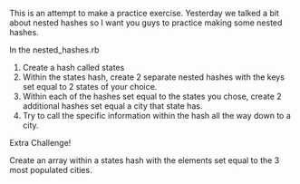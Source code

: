This is an attempt to make a practice exercise.
Yesterday we talked a bit about nested hashes
so I want you guys to practice making some nested
hashes.

In the nested_hashes.rb

1. Create a hash called states
2. Within the states hash, create 2 separate nested
   hashes with the keys set equal to 2 states of
   your choice.
3. Within each of the hashes set equal to the states
   you chose, create 2 additional hashes set equal
   a city that state has.
4. Try to call the specific information within
   the hash all the way down to a city.


Extra Challenge!

Create an array within a states hash with the elements set
equal to the 3 most populated cities.
